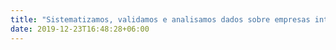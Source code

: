 ```yaml
---
title: "Sistematizamos, validamos e analisamos dados sobre empresas integrantes do ecossistema de Bioeconomia"
date: 2019-12-23T16:48:28+06:00
---
```

